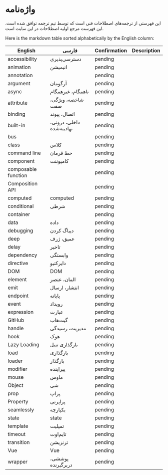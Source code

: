 
# واژه‌نامه

این فهرستی از ترجمه‌های اصطلاحات فنی است که توسط تیم ترجمه توافق شده است. این فهرست مرجع اولیه اصطلاحات در این سایت است.

Here is the markdown table sorted alphabetically by the English column:

| English | فارسی | Confirmation | Description |
|-|-|-|-|  
| accessibility | دسترسی‌پذیری | pending |  |
| animation | انیمیشن | pending |  |
| annotation | | pending |  | 
| argument | آرگومان | pending |  |
| async | ناهمگام، غیرهمگام | pending |  |
| attribute | شاخصه، ویژگی، صفت | pending |  |
| binding | اتصال، پیوند | pending |  |  
| built-in | داخلی، درونی، نهادینه‌شده | pending |  |
| bus | | pending |  |
| class | کلاس | pending |  |
| command line | خط فرمان | pending |  |
| component | کامپوننت | pending |  |
| composable function | | pending |  |
| Composition API | | pending |  |
| computed | computed | pending |  |
| conditional | شرطی | pending |  |
| container | | pending |  |
| data | داده | pending |  |
| debugging | دیباگ کردن | pending |  |
| deep | عمیق، ژرف | pending |  |
| delay | تاخیر | pending |  |
| dependency | وابستگی | pending |  |  
| directive | دایرکتیو | pending |  |
| DOM | DOM | pending |  |
| element | المان، عنصر | pending |  |
| emit | انتشار، ارسال | pending |  |
| endpoint | پایانه | pending |  |
| event | رویداد | pending |  |
| expression | عبارت | pending |  |
| GitHub | گیت‌هاب | pending |  |
| handle | مدیریت، رسیدگی | pending |  |
| hook | هوک | pending |  |
| Lazy Loading | بارگذاری تنبل | pending |  |
| load | بارگذاری | pending |  |
| loader | بارگذار | pending |  |
| modifier | پیراینده | pending |  |
| mouse | ماوس | pending |  |
| Object | شی | pending |  |
| prop | پراپ | pending |  |
| Property | پراپرتی | pending |  |
| seamlessly | یکپارچه | pending |  |  
| state | state | pending |  |
| template | تمپلیت | pending |  |
| timeout | تایم‌اوت | pending |  |
| transition | ترنزیشن‌ | pending |  |
| Vue | Vue | pending |  |
| wrapper | پوششی، دربرگیرنده | pending |  |
